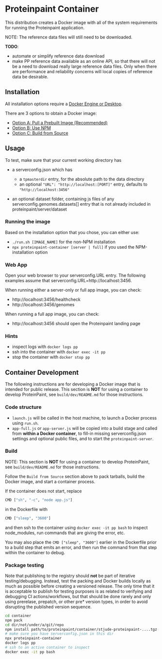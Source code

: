 # Proteinpaint Container

This distribution creates a Docker image with all of the system requirements
for running the Proteinpaint application. 

NOTE: The reference data files will still need to be downloaded.

**TODO**:
- automate or simplify reference data download
- make PP reference data available as an online API, so that there will not be a need 
to download really large reference data files. Only when there are performance and
reliability concerns will local copies of reference data be desirable.

## Installation

All installation options require a [Docker Engine or Desktop](https://www.docker.com/).

There are 3 options to obtain a Docker image:

- [Option A: Pull a Prebuilt Image (Recommended)](https://github.com/stjude/proteinpaint/wiki/Installation-Option-A:-Pull-a-Prebuilt-Image-(Recommended))
- [Option B: Use NPM](https://github.com/stjude/proteinpaint/wiki/Installation-Option-B:-Use-NPM)
- [Option C: Build from Source](https://github.com/stjude/proteinpaint/wiki/Installation-Option-C:-Build-from-Source)

## Usage

To test, make sure that your current working directory has

- a serverconfig.json which has
  - a `tpmasterdir` entry, for the absolute path to the data directory
  - an optional `"URL": "http://localhost:[PORT]"` entry,  defaults to `"http://localhost:3456"`

- an optional dataset folder, containing js files of any serverconfig.genomes.datasets[] entry
 that is not already included in proteinpaint/server/dataset    

### Running the image

Based on the installation option that you chose, you can either use: 
- `./run.sh [IMAGE_NAME]` for the non-NPM installation
- `npx proteinpaint-container [server | full]` if you used the NPM-installation option

### Web App

Open your web browser to your serverconfig.URL entry. The following examples assume that serverconfig.URL=http://localhost:3456.

When running either a server-only or full app image, you can check:
- http://localhost:3456/healthcheck
- http://localhost:3456/genomes


When running a full app image, you can check:
- http://localhost:3456 should open the Proteinpaint landing page

### Hints

- inspect logs with `docker logs pp`
- ssh into the container with `docker exec -it pp`
- stop the container with `docker stop pp`



## Container Development

The following instructions are for developing a Docker image that is intended for public release.
This section is **NOT** for using a container to develop ProteinPaint, see `build/dev/README.md`
for those instructions.


### Code structure

- `launch.js` will be called in the host machine, to launch a Docker process using `run.sh`.
- `app-full.js` or `app-server.js` will be copied into a build stage and called from **within a Docker container**,
to fill-in missing serverconfig.json settings and optional public files, and to start the `proteinpaint-server`.


### Build

NOTE: This section is **NOT** for using a container to develop ProteinPaint, see `build/dev/README.md`
for those instructions.

Follow the `Build from Source` section above to pack tarballs, build the Docker image, and start a container process.

If the container does not start, replace
```bash
CMD ["sh", "-c", "node app.js"]
```
in the Dockerfile with
```bash
CMD ["sleep", "3600"]
```

and then ssh to the container using `docker exec -it pp bash` to inspect
node_modules, run commands that are giving the error, etc.

You may also place the `CMD ["sleep", "3600"]` earlier in the Dockerfile
prior to a build step that emits an error, and then run the command from
that step within the container to debug.


### Package testing

Note that publishing to the registry should **not** be part of iterative testing/debugging.
Instead, test the packing and Docker builds locally as much as possible before creating a
versioned release. The only time that it is acceptable to publish for testing purposes is
as related to verifying and debugging CI actions/workflows, but that should be done rarely
and only using prerelase, prepatch, or other pre* version types, in order to avoid disrupting the 
published version sequence.

```bash
cd container
npm pack
cd dir/not/under/a/git/repo
npm install path/to/proteinpaint/container/stjude-proteinpaint-....tgz
# make sure you have serverconfig.json in this dir
npx proteinpaint-container
docker logs pp
# ssh to an active container to inspect
docker exec -it pp bash
```
